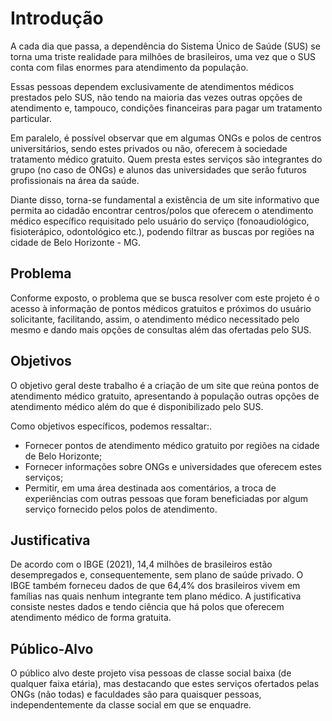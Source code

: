 # Introdução

A cada dia que passa, a dependência do Sistema Único de Saúde (SUS) se torna uma triste realidade para milhões de brasileiros, uma vez que o SUS conta com filas enormes para atendimento da população.

Essas pessoas dependem exclusivamente de atendimentos médicos prestados pelo SUS, não tendo na maioria das vezes outras opções de atendimento e, tampouco, condições financeiras para pagar um tratamento particular.

Em paralelo, é possível observar que em algumas ONGs e polos de centros universitários, sendo estes privados ou não, oferecem à sociedade tratamento médico gratuito. Quem presta estes serviços são integrantes do grupo (no caso de ONGs) e alunos das universidades que serão futuros profissionais na área da saúde.

Diante disso, torna-se fundamental a existência de um site informativo que permita ao cidadão encontrar centros/polos que oferecem o atendimento médico específico requisitado pelo usuário do serviço (fonoaudiológico, fisioterápico, odontológico etc.), podendo filtrar as buscas por regiões na cidade de Belo Horizonte - MG.


## Problema
Conforme exposto, o problema que se busca resolver com este projeto é o acesso à informação de pontos médicos gratuitos e próximos do usuário solicitante, facilitando, assim, o atendimento médico necessitado pelo mesmo e dando mais opções de consultas além das ofertadas pelo SUS.


## Objetivos
O objetivo geral deste trabalho é a criação de um site que reúna pontos de atendimento médico gratuito, apresentando à população outras opções de atendimento médico além do que é disponibilizado pelo SUS.

Como objetivos específicos, podemos ressaltar:.
* Fornecer pontos de atendimento médico gratuito por regiões na cidade de Belo Horizonte;
* Fornecer informações sobre ONGs e universidades que oferecem estes serviços;
* Permitir, em uma área destinada aos comentários, a troca de experiências com outras pessoas que foram beneficiadas por algum serviço fornecido pelos polos de atendimento.


## Justificativa

De acordo com o IBGE (2021), 14,4 milhões de brasileiros estão desempregados e, consequentemente, sem plano de saúde privado. O IBGE também forneceu dados de que 64,4% dos brasileiros vivem em famílias nas quais nenhum integrante tem plano médico.
A justificativa consiste nestes dados e tendo ciência que há polos que oferecem atendimento médico de forma gratuita.


## Público-Alvo

O público alvo deste projeto visa pessoas de classe social baixa (de qualquer faixa etária), mas destacando que estes serviços ofertados pelas ONGs (não todas) e faculdades são para quaisquer pessoas, independentemente da classe social em que se enquadre.
